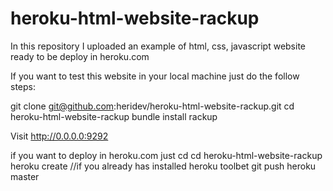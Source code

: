 heroku-html-website-rackup
==========================

In this repository I uploaded an example of html, css, javascript website ready to be deploy in heroku.com


If you want to test this website in your local machine just do the follow steps:

git clone git@github.com:heridev/heroku-html-website-rackup.git
cd heroku-html-website-rackup
bundle install
rackup

Visit http://0.0.0.0:9292

if you want to deploy in heroku.com just 
cd cd heroku-html-website-rackup
heroku create //if you already has installed heroku toolbet
git push heroku master
